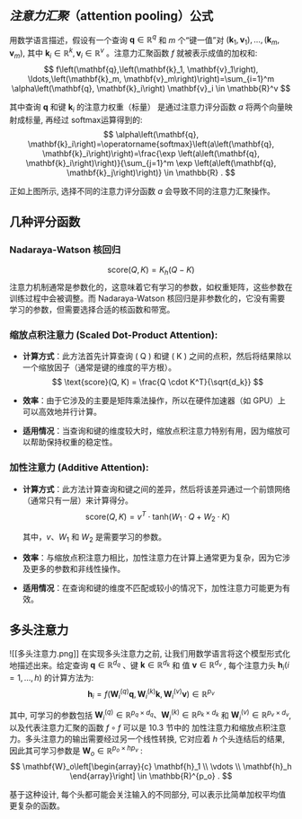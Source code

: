 ## _注意力汇聚_（attention pooling）公式
用数学语言描述，假设有一个查询 $\mathbf{q} \in \mathbb{R}^q$ 和 $m$ 个“键一值”对 $\left(\mathbf{k}_1, \mathbf{v}_1\right), \ldots,\left(\mathbf{k}_m, \mathbf{v}_m\right)$, 其中 $\mathbf{k}_i \in \mathbb{R}^k, \mathbf{v}_i \in \mathbb{R}^v$ 。注意力汇聚函数 $f$ 就被表示成值的加权和:
$$
f\left(\mathbf{q},\left(\mathbf{k}_1, \mathbf{v}_1\right), \ldots,\left(\mathbf{k}_m, \mathbf{v}_m\right)\right)=\sum_{i=1}^m \alpha\left(\mathbf{q}, \mathbf{k}_i\right) \mathbf{v}_i \in \mathbb{R}^v
$$

其中查询 $\mathbf{q}$ 和键 $\mathbf{k}_i$ 的注意力权重（标量） 是通过注意力评分函数 $a$ 将两个向量映射成标量, 再经过 softmax运算得到的:
$$
\alpha\left(\mathbf{q}, \mathbf{k}_i\right)=\operatorname{softmax}\left(a\left(\mathbf{q}, \mathbf{k}_i\right)\right)=\frac{\exp \left(a\left(\mathbf{q}, \mathbf{k}_i\right)\right)}{\sum_{j=1}^m \exp \left(a\left(\mathbf{q}, \mathbf{k}_j\right)\right)} \in \mathbb{R} .
$$

正如上图所示, 选择不同的注意力评分函数 $a$ 会导致不同的注意力汇聚操作。

## 几种评分函数
### Nadaraya-Watson 核回归
$$
\text{score}(Q, K) = K_h(Q - K)
$$
注意力机制通常是参数化的，这意味着它有学习的参数，如权重矩阵，这些参数在训练过程中会被调整。而 Nadaraya-Watson 核回归是非参数化的，它没有需要学习的参数，但需要选择合适的核函数和带宽。
### 缩放点积注意力 (Scaled Dot-Product Attention):

- **计算方式**：此方法首先计算查询 \( Q \) 和键 \( K \) 之间的点积，然后将结果除以一个缩放因子（通常是键的维度的平方根）。
  $$
  \text{score}(Q, K) = \frac{Q \cdot K^T}{\sqrt{d_k}}
  $$
  
- **效率**：由于它涉及的主要是矩阵乘法操作，所以在硬件加速器（如 GPU）上可以高效地并行计算。
- **适用情况**：当查询和键的维度较大时，缩放点积注意力特别有用，因为缩放可以帮助保持权重的稳定性。

### 加性注意力 (Additive Attention):

- **计算方式**：此方法计算查询和键之间的差异，然后将该差异通过一个前馈网络（通常只有一层）来计算得分。
  $$
  \text{score}(Q, K) = v^T \cdot \text{tanh}(W_1 \cdot Q + W_2 \cdot K)
 $$
  
  其中，$v$、$W_1$ 和 $W_2$ 是需要学习的参数。
- **效率**：与缩放点积注意力相比，加性注意力在计算上通常更为复杂，因为它涉及更多的参数和非线性操作。
- **适用情况**：在查询和键的维度不匹配或较小的情况下，加性注意力可能更为有效。
## 多头注意力
![[多头注意力.png]]
在实现多头注意力之前, 让我们用数学语言将这个模型形式化地描述出来。给定查询 $\mathbf{q} \in \mathbb{R}^{d_q}$ 、键 $\mathbf{k} \in \mathbb{R}^{d_k}$ 和 值 $\mathbf{v} \in \mathbb{R}^{d_v}$ , 每个注意力头 $\mathbf{h}_i(i=1, \ldots, h)$ 的计算方法为:
$$
\mathbf{h}_i=f\left(\mathbf{W}_i^{(q)} \mathbf{q}, \mathbf{W}_i^{(k)} \mathbf{k}, \mathbf{W}_i^{(v)} \mathbf{v}\right) \in \mathbb{R}^{p_v}
$$

其中, 可学习的参数包括 $\mathbf{W}_i^{(q)} \in \mathbb{R}^{p_q \times d_q} 、 \mathbf{W}_i^{(k)} \in \mathbb{R}^{p_k \times d_k}$ 和 $\mathbf{W}_i^{(v)} \in \mathbb{R}^{p_v \times d_v}$, 以及代表注意力汇聚的函数 $f \circ f$ 可以是 10.3 节中的 加性注意力和缩放点积注意力。多头注意力的输出需要经过另一个线性转换, 它对应着 $h$ 个头连结后的结果, 因此其可学习参数是 $\mathbf{W}_o \in \mathbb{R}^{p_o \times h p_v}$ :
$$
\mathbf{W}_o\left[\begin{array}{c}
\mathbf{h}_1 \\
\vdots \\
\mathbf{h}_h
\end{array}\right] \in \mathbb{R}^{p_o} .
$$

基于这种设计, 每个头都可能会关注输入的不同部分, 可以表示比简单加权平均值更复杂的函数。